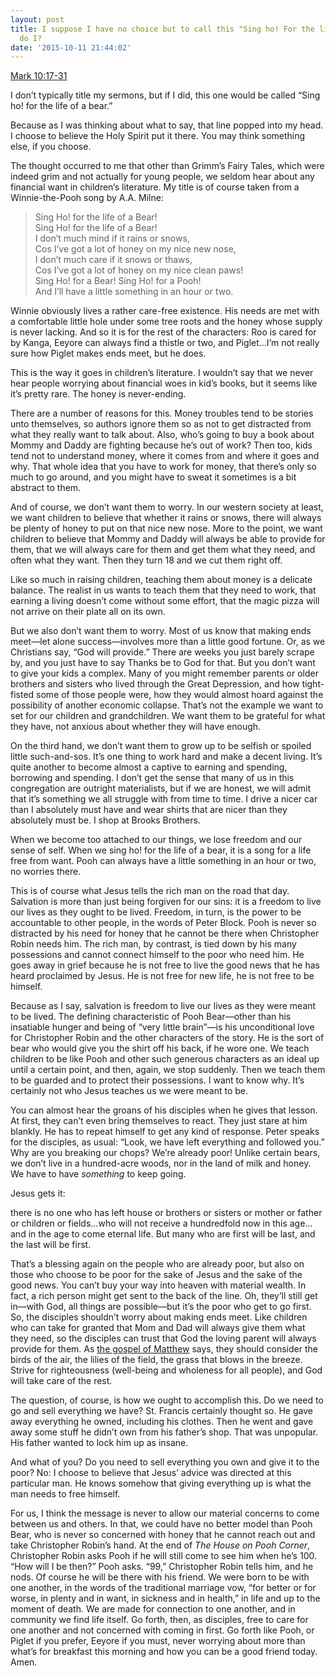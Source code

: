 ```yaml
---
layout: post
title: I suppose I have no choice but to call this "Sing ho! For the life of a bear,"
  do I?
date: '2015-10-11 21:44:02'
---
```



[Mark 10:17-31](http://bible.oremus.org/?ql=311598700)

I don’t typically title my sermons, but if I did, this one would be called “Sing ho! for the life of a bear.”

Because as I was thinking about what to say, that line popped into my head. I choose to believe the Holy Spirit put it there. You may think something else, if you choose.

The thought occurred to me that other than Grimm’s Fairy Tales, which were indeed grim and not actually for young people, we seldom hear about any financial want in children’s literature. My title is of course taken from a Winnie-the-Pooh song by A.A. Milne:

> Sing Ho! for the life of a Bear!  
> Sing Ho! for the life of a Bear!  
> I don’t much mind if it rains or snows,  
> Cos I’ve got a lot of honey on my nice new nose,  
> I don’t much care if it snows or thaws,  
> Cos I’ve got a lot of honey on my nice clean paws!  
> Sing Ho! for a Bear! Sing Ho! for a Pooh!  
> And I’ll have a little something in an hour or two.

Winnie obviously lives a rather care-free existence. His needs are met with a comfortable little hole under some tree roots and the honey whose supply is never lacking. And so it is for the rest of the characters: Roo is cared for by Kanga, Eeyore can always find a thistle or two, and Piglet…I’m not really sure how Piglet makes ends meet, but he does.

This is the way it goes in children’s literature. I wouldn’t say that we never hear people worrying about financial woes in kid’s books, but it seems like it’s pretty rare. The honey is never-ending.

There are a number of reasons for this. Money troubles tend to be stories unto themselves, so authors ignore them so as not to get distracted from what they really want to talk about. Also, who’s going to buy a book about Mommy and Daddy are fighting because he’s out of work? Then too, kids tend not to understand money, where it comes from and where it goes and why. That whole idea that you have to work for money, that there’s only so much to go around, and you might have to sweat it sometimes is a bit abstract to them.

And of course, we don’t want them to worry. In our western society at least, we want children to believe that whether it rains or snows, there will always be plenty of honey to put on that nice new nose. More to the point, we want children to believe that Mommy and Daddy will always be able to provide for them, that we will always care for them and get them what they need, and often what they want. Then they turn 18 and we cut them right off.

<span class="quoteleft">Like so much in raising children, teaching them about money is a delicate balance.</span> The realist in us wants to teach them that they need to work, that earning a living doesn’t come without some effort, that the magic pizza will not arrive on their plate all on its own.

But we also don’t want them to worry. Most of us know that making ends meet—let alone success—involves more than a little good fortune. Or, as we Christians say, “God will provide.” There are weeks you just barely scrape by, and you just have to say Thanks be to God for that. But you don’t want to give your kids a complex. Many of you might remember parents or older brothers and sisters who lived through the Great Depression, and how tight-fisted some of those people were, how they would almost hoard against the possibility of another economic collapse. That’s not the example we want to set for our children and grandchildren. We want them to be grateful for what they have, not anxious about whether they will have enough.

On the third hand, we don’t want them to grow up to be selfish or spoiled little such-and-sos. It’s one thing to work hard and make a decent living. It’s quite another to become almost a captive to earning and spending, borrowing and spending. I don’t get the sense that many of us in this congregation are outright materialists, but if we are honest, we will admit that it’s something we all struggle with from time to time. I drive a nicer car than I absolutely must have and wear shirts that are nicer than they absolutely must be. I shop at Brooks Brothers.

When we become too attached to our things, we lose freedom and our sense of self. <span class="quoteright">When we sing ho! for the life of a bear, it is a song for a life free from want.</span> Pooh can always have a little something in an hour or two, no worries there.

This is of course what Jesus tells the rich man on the road that day. Salvation is more than just being forgiven for our sins: it is a freedom to live our lives as they ought to be lived. Freedom, in turn, is the power to be accountable to other people, in the words of Peter Block. Pooh is never so distracted by his need for honey that he cannot be there when Christopher Robin needs him. The rich man, by contrast, is tied down by his many possessions and cannot connect himself to the poor who need him. He goes away in grief because he is not free to live the good news that he has heard proclaimed by Jesus. He is not free for new life, he is not free to be himself.

Because as I say, salvation is freedom to live our lives as they were meant to be lived. The defining characteristic of Pooh Bear—other than his insatiable hunger and being of “very little brain”—is his unconditional love for Christopher Robin and the other characters of the story. He is the sort of bear who would give you the shirt off his back, if he wore one. We teach children to be like Pooh and other such generous characters as an ideal up until a certain point, and then, again, we stop suddenly. Then we teach them to be guarded and to protect their possessions. I want to know why. It’s certainly not who Jesus teaches us we were meant to be.

You can almost hear the groans of his disciples when he gives that lesson. At first, they can’t even bring themselves to react. They just stare at him blankly. He has to repeat himself to get any kind of response. Peter speaks for the disciples, as usual: “Look, we have left everything and followed you.” Why are you breaking our chops? We’re already poor! Unlike certain bears, we don’t live in a hundred-acre woods, nor in the land of milk and honey. We have to have *something* to keep going.

Jesus gets it:

there is no one who has left house or brothers or sisters or mother or father or children or fields…who will not receive a hundredfold now in this age…and in the age to come eternal life. But many who are first will be last, and the last will be first.

That’s a blessing again on the people who are already poor, but also on those who choose to be poor for the sake of Jesus and the sake of the good news. You can’t buy your way into heaven with material wealth. In fact, a rich person might get sent to the back of the line. Oh, they’ll still get in—with God, all things are possible—but it’s the poor who get to go first. So, the disciples shouldn’t worry about making ends meet. Like children who can take for granted that Mom and Dad will always give them what they need, so the disciples can trust that God the loving parent will always provide for them. As [the gospel of Matthew](http://bible.oremus.org/?ql=311599427) says, they should consider the birds of the air, the lilies of the field, the grass that blows in the breeze. Strive for righteousness (well-being and wholeness for all people), and God will take care of the rest.

The question, of course, is how we ought to accomplish this. Do we need to go and sell everything we have? St. Francis certainly thought so. He gave away everything he owned, including his clothes. Then he went and gave away some stuff he didn’t own from his father’s shop. That was unpopular. His father wanted to lock him up as insane.

And what of you? Do you need to sell everything you own and give it to the poor? No: I choose to believe that Jesus’ advice was directed at this particular man. He knows somehow that giving everything up is what the man needs to free himself.

For us, I think the message is never to allow our material concerns to come between us and others. In that, we could have no better model than Pooh Bear, who is never so concerned with honey that he cannot reach out and take Christopher Robin’s hand. At the end of *The House on Pooh Corner*, Christopher Robin asks Pooh if he will still come to see him when he’s 100. “How will I be then?” Pooh asks. “99,” Christopher Robin tells him, and he nods. Of course he will be there with his friend. <span class="quoteleft">We were born to be with one another</span>, in the words of the traditional marriage vow, “for better or for worse, in plenty and in want, in sickness and in health,” in life and up to the moment of death. We are made for connection to one another, and in community we find life itself. Go forth, then, as disciples, free to care for one another and not concerned with coming in first. Go forth like Pooh, or Piglet if you prefer, Eeyore if you must, never worrying about more than what’s for breakfast this morning and how you can be a good friend today. Amen.


